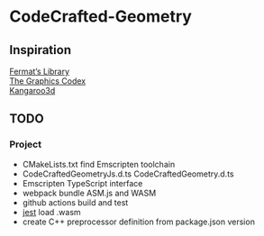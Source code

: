 # CodeCrafted-Geometry

## Inspiration

[Fermat’s Library](https://fermatslibrary.com/)  
[The Graphics Codex](https://graphicscodex.com/)  
[Kangaroo3d](http://kangaroo3d.com/)  

## TODO

### Project

- CMakeLists.txt find Emscripten toolchain
- CodeCraftedGeometryJs.d.ts CodeCraftedGeometry.d.ts
- Emscripten TypeScript interface
- webpack bundle ASM.js and WASM
- github actions build and test
- [jest](https://jestjs.io/) load .wasm
- create C++ preprocessor definition from package.json version
